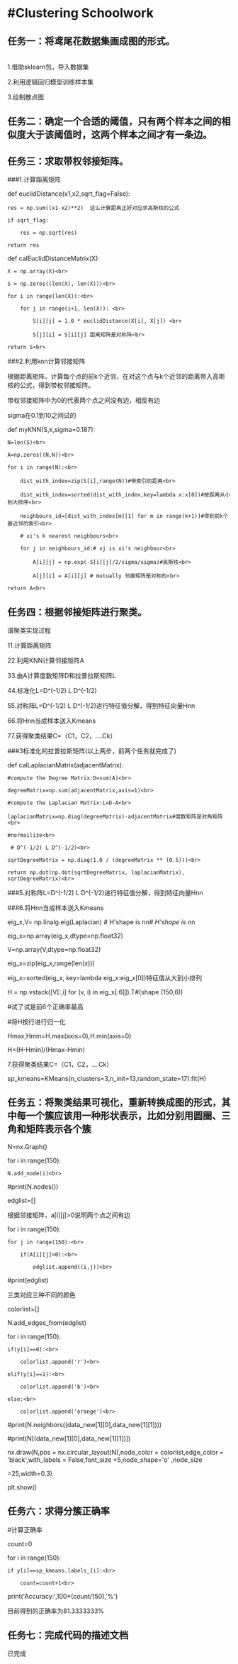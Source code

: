 #Clustering Schoolwork
==
任务一：将鸢尾花数据集画成图的形式。<br>
--
<br>
1.借助sklearn包，导入数据集<br>

2.利用逻辑回归模型训练样本集<br>

3.绘制散点图<br>

任务二：确定一个合适的阈值，只有两个样本之间的相似度大于该阈值时，这两个样本之间才有一条边。<br>
--
任务三：求取带权邻接矩阵。<br/>
--
###1.计算距离矩阵<br>

def euclidDistance(x1,x2,sqrt_flag=False):<br>

    res = np.sum((x1-x2)**2)  这么计算距离正好对应求高斯核的公式
    
    if sqrt_flag:
    
        res = np.sqrt(res)
        
    return res
    
def calEuclidDistanceMatrix(X): <br>

    X = np.array(X)<br>
    
    S = np.zeros((len(X), len(X)))<br>
    
    for i in range(len(X)):<br>
    
        for j in range(i+1, len(X)): <br>
        
            S[i][j] = 1.0 * euclidDistance(X[i], X[j]) <br>
            
            S[j][i] = S[i][j] 距离矩阵是对称阵<br>
            
    return S<br>
    
###2.利用knn计算邻接矩阵<br>

根据距离矩阵，计算每个点的前k个近邻，在对这个点与k个近邻的距离带入高斯核的公式，得到带权邻接矩阵。<br>

带权邻接矩阵中为0的代表两个点之间没有边，相反有边<br>

sigma在0.1到10之间试的<br>

 def myKNN(S,k,sigma=0.187):<br>
 
    N=len(S)<br>
    
    A=np.zeros((N,N))<br>
    
    for i in range(N):<br>
    
        dist_with_index=zip(S[i],range(N))#带索引的距离<br>
        
        dist_with_index=sorted(dist_with_index,key=lambda x:x[0])#按距离从小到大排序<br>
        
        neighbours_id=[dist_with_index[m][1] for m in range(k+1)]#得到前k个最近邻的索引<br>
        
        # xi's k nearest neighbours<br>
        
        for j in neighbours_id:# xj is xi's neighbour<br>
        
            A[i][j] = np.exp(-S[i][j]/2/sigma/sigma)#高斯核<br>
            
            A[j][i] = A[i][j] # mutually 邻接矩阵是对称的<br>
            
    return A<br>
   
任务四：根据邻接矩阵进行聚类。<br>
   --

谱聚类实现过程<br>

11.计算距离矩阵<br>

22.利用KNN计算邻接矩阵A<br>

33.由A计算度数矩阵D和拉普拉斯矩阵L<br>

44.标准化L=D^(-1/2) L D^(-1/2)<br>

55.对称阵L=D^(-1/2) L D^(-1/2)进行特征值分解，得到特征向量Hnn<br>

66.将Hnn当成样本送入Kmeans<br>

77.获得聚类结果C=（C1，C2，....Ck）<br>


###3标准化的拉普拉斯矩阵(以上两步，前两个任务就完成了)<br>

def calLaplacianMatrix(adjacentMatrix):<br>

    #compute the Degree Matrix:D=sum(A)<br>
    
    degreeMatrix=np.sum(adjacentMatrix,axis=1)<br>
    
    #compute the Laplacian Matrix:L=D-A<br>
    
    laplacianMatrix=np.diag(degreeMatrix)-adjacentMatrix#度数矩阵是对角矩阵<br>
    
    #normailize<br>
    
     # D^(-1/2) L D^(-1/2)<br>
     
    sqrtDegreeMatrix = np.diag(1.0 / (degreeMatrix ** (0.5)))<br>
    
    return np.dot(np.dot(sqrtDegreeMatrix, laplacianMatrix), sqrtDegreeMatrix)<br>
    

###5.对称阵L=D^(-1/2) L D^(-1/2)进行特征值分解，得到特征向量Hnn<br>

###6.将Hnn当成样本送入Kmeans<br>


eig_x,V= np.linalg.eig(Laplacian) # H'shape is n*n# H'shape is n*n<br>

eig_x=np.array(eig_x,dtype=np.float32)<br>

V=np.array(V,dtype=np.float32)<br>

eig_x=zip(eig_x,range(len(x)))<br>

eig_x=sorted(eig_x, key=lambda eig_x:eig_x[0])特征值从大到小排列<br>

H = np.vstack([V[:,i] for (v, i) in eig_x[:6]]).T#(shape (150,6))<br>

#试了试是前6个正确率最高<br>

#将H按行进行归一化<br>

Hmax,Hmin=H.max(axis=0),H.min(axis=0)<br>

H=(H-Hmin)/(Hmax-Hmin)<br>




7.获得聚类结果C=（C1，C2，....Ck）<br>

sp_kmeans=KMeans(n_clusters=3,n_init=13,random_state=17).fit(H)<br>

任务五：将聚类结果可视化，重新转换成图的形式，其中每一个簇应该用一种形状表示，比如分别用圆圈、三角和矩阵表示各个簇<br>
--

N=nx.Graph()<br>

for i in range(150):<br>

    N.add_node(i)<br>
    
#print(N.nodes())<br>

edglist=[]<br>

根据邻接矩阵，a[i][j]>0说明两个点之间有边

for i in range(150):<br>

    for j in range(150):<br>
    
        if(A[i][j]>0):<br>
        
            edglist.append((i,j))<br>
            
#print(edglist)<br>

三类对应三种不同的颜色

colorlist=[]<br>

N.add_edges_from(edglist)<br>

for i in range(150):<br>

    if(y[i]==0):<br>
    
        colorlist.append('r')<br>
        
    elif(y[i]==1):<br>
    
        colorlist.append('b')<br>
        
    else:<br>
    
        colorlist.append('orange')<br>
        
#print(N.neighbors((data_new[1][0],data_new[1][1])))<br>

#print(N[(data_new[1][0],data_new[1][1])])<br>

nx.draw(N,pos = nx.circular_layout(N),node_color = colorlist,edge_color = 'black',with_labels = False,font_size =5,node_shape='o' ,node_size 

=25,width=0.3)<br>


plt.show()<br>


任务六：求得分簇正确率<br>
--

#计算正确率<br>

count=0<br>

for i in range(150):<br>

    if y[i]==sp_kmeans.labels_[i]:<br>
    
        count=count+1<br>
        
print('Accuracy:',100*(count/150),'%')<br>


目前得到的正确率为81.3333333%

任务七：完成代码的描述文档
--

已完成
